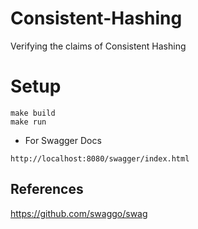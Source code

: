 # Consistent-Hashing

Verifying the claims of Consistent Hashing

# Setup
```console
make build
make run
```

* For Swagger Docs
```
http://localhost:8080/swagger/index.html
```

## References
https://github.com/swaggo/swag